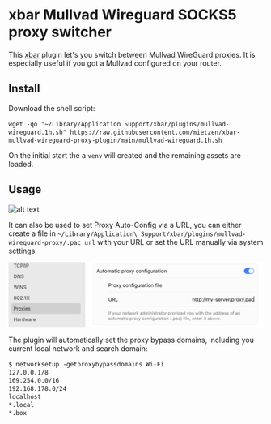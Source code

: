 # xbar Mullvad Wireguard SOCKS5 proxy switcher

This [xbar](https://github.com/matryer/xbar) plugin let's you switch between Mullvad WireGuard proxies.
It is especially useful if you got a Mullvad configured on your router.

## Install

Download the shell script:

```Shell
wget -qo "~/Library/Application Support/xbar/plugins/mullvad-wireguard.1h.sh" https://raw.githubusercontent.com/mietzen/xbar-mullvad-wireguard-proxy-plugin/main/mullvad-wireguard.1h.sh
```

On the initial start the a `venv` will created and the remaining assets are loaded.

## Usage

![alt text](assets/demo.gif "Demo Gif")

It can also be used to set Proxy Auto-Config via a URL, you can either create a file in `~/Library/Application\ Support/xbar/plugins/mullvad-wireguard-proxy/.pac_url` with your URL or set the URL manually via system settings.

![alt text](assets/pac-example.png "PAC Example")

The plugin will automatically set the proxy bypass domains, including you current local network and search domain:

```Shell
$ networksetup -getproxybypassdomains Wi-Fi
127.0.0.1/8
169.254.0.0/16
192.168.178.0/24
localhost
*.local
*.box
```